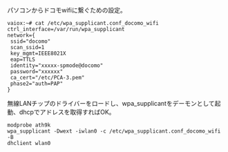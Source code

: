 パソコンからドコモwifiに繋ぐための設定。
```
vaiox:~# cat /etc/wpa_supplicant.conf_docomo_wifi
ctrl_interface=/var/run/wpa_supplicant
network={
 ssid="docomo"
 scan_ssid=1
 key_mgmt=IEEE8021X
 eap=TTLS
 identity="xxxxx-spmode@docomo"
 password="xxxxxx"
 ca_cert="/etc/PCA-3.pem"
 phase2="auth=PAP"
}
```
無線LANチップのドライバーをロードし、wpa_supplicantをデーモンとして起動、dhcpでアドレスを取得すればOK。

```
modprobe ath9k
wpa_supplicant -Dwext -iwlan0 -c /etc/wpa_supplicant.conf_docomo_wifi -B
dhclient wlan0
```
